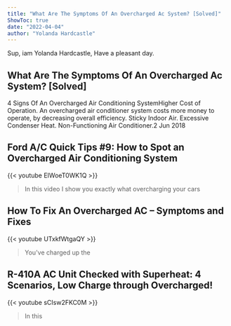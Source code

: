 ```yaml
---
title: "What Are The Symptoms Of An Overcharged Ac System? [Solved]"
ShowToc: true 
date: "2022-04-04"
author: "Yolanda Hardcastle" 
---
```


Sup, iam Yolanda Hardcastle, Have a pleasant day.
## What Are The Symptoms Of An Overcharged Ac System? [Solved]
4 Signs Of An Overcharged Air Conditioning SystemHigher Cost of Operation. An overcharged air conditioner system costs more money to operate, by decreasing overall efficiency. 
 Sticky Indoor Air. 
 Excessive Condenser Heat. 
 Non-Functioning Air Conditioner.2 Jun 2018

## Ford A/C Quick Tips #9: How to Spot an Overcharged Air Conditioning System
{{< youtube EIWoeT0WK1Q >}}
>In this video I show you exactly what overcharging your cars 

## How To Fix An Overcharged AC – Symptoms and Fixes
{{< youtube UTxkfWtgaQY >}}
>You've charged up the 

## R-410A AC Unit Checked with Superheat: 4 Scenarios, Low Charge through Overcharged!
{{< youtube sCIsw2FKC0M >}}
>In this 


